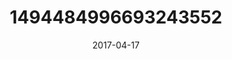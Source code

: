 ---
title: "1494484996693243552"
image: "2017-04-17 07.01.56 1494484996693243552_46248401"
date: "2017-04-17"
type: "photo"
---